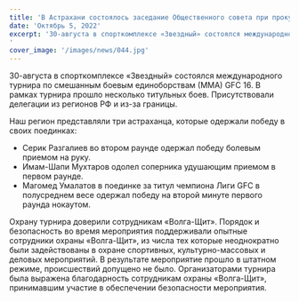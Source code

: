 ```yaml
---
title: 'В Астрахани состоялось заседание Общественного совета при прокуратуре Астраханской области'
date: 'Октябрь 5, 2022'
excerpt: '30-августа в спорткомплексе «Звездный» состоялся международного турнира по смешанным боевым единоборствам (ММА) GFC 16. В рамках турнира прошло несколько титульных боев. Присутствовали делегации из регионов РФ и из-за границы.
'
cover_image: '/images/news/044.jpg'
---
```


30-августа в спорткомплексе «Звездный» состоялся международного турнира по смешанным боевым единоборствам (ММА) GFC 16. В рамках турнира прошло несколько титульных боев. Присутствовали делегации из регионов РФ и из-за границы.

Наш регион представляли три астраханца, которые одержали победу в своих поединках:

-  Серик Разгалиев во втором раунде одержал победу болевым приемом на руку.
-  Имам-Шапи Мухтаров одолел соперника удушающим приемом в первом раунде.
-  Магомед Умалатов в поединке за титул чемпиона Лиги GFC в полусреднем весе одержал победу на второй минуте первого раунда нокаутом.

Охрану турнира доверили сотрудникам «Волга-Щит». Порядок и безопасность во время мероприятия поддерживали опытные сотрудники охраны «Волга-Щит», из числа тех которые неоднократно были задействованы в охране спортивных, культурно-массовых и деловых мероприятий.
В результате мероприятие прошло в штатном режиме, происшествий допущено не было.
Организаторами турнира была выражена благодарность сотрудникам охраны «Волга-Щит», принимавшим участие в обеспечении безопасности мероприятия.
